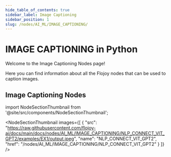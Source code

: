```yaml
---
hide_table_of_contents: true
sidebar_label: Image Captioning
sidebar_position: 1
slug: /nodes/AI_ML/IMAGE_CAPTIONING/
---
```


# IMAGE CAPTIONING in Python

Welcome to the Image Captioning Nodes page!

Here you can find information about all the Flojoy nodes that can be used to caption images.

## Image Captioning Nodes


<!-- Custom component -->

import NodeSectionThumbnail from '@site/src/components/NodeSectionThumbnail';

<NodeSectionThumbnail images={[
   {
      "src": "https://raw.githubusercontent.com/flojoy-ai/docs/main/docs/nodes/AI_ML/IMAGE_CAPTIONING/NLP_CONNECT_VIT_GPT2/examples/EX1/output.jpeg",
      "name": "NLP_CONNECT_VIT_GPT2",
      "href": "/nodes/AI_ML/IMAGE_CAPTIONING/NLP_CONNECT_VIT_GPT2"
   }
]} />
